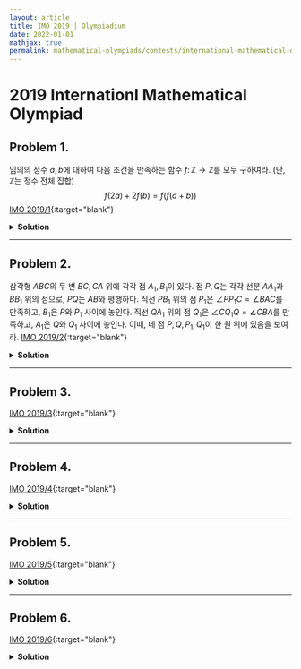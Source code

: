 ```yaml
---
layout: article
title: IMO 2019 | Olympiadium
date: 2022-01-01
mathjax: true
permalink: mathematical-olympiads/contests/international-mathematical-olympiad/imo-2019
---
```

# 2019 Internationl Mathematical Olympiad

## Problem 1. 
<blueboard> 임의의 정수 $a, b$에 대하여 다음 조건을 만족하는 함수 $f \colon \mathbb{Z} \to \mathbb{Z}$를 모두 구하여라. (단, $\mathbb{Z}$는 정수 전체 집합) $$f(2a)+2f(b)=f(f(a+b))$$</blueboard>
[IMO 2019/1](https://artofproblemsolving.com/community/c6h1876068p12744859){:target="blank"}
<pinkborder><details>
<summary><b>Solution</b></summary>
조건을 만족하는 함수는 $f \equiv 0$과 임의의 정수 $c$에 대하여 $f(x) = 2x+c$임을 보이자. <br class="small">
주어진 식에 $a=0, b=n+1$을 대입하면 
$$f(0)+2f(n+1)=f(f(n+1)) \quad \ldots (1)$$
을 얻을 수 있고, $a=1, b=n$을 대입하면 
$$f(2)+2f(n)=f(f(n+1)) \quad \ldots (2)$$
을 얻을 수 있다. $(1)$과 $(2)$로부터 
$$f(0)+2f(n+1)=f(2)+2f(n)$$
이므로 식을 정리하면 
$$f(n+1)-f(n)=\frac{f(2)-f(0)}{2}$$
임을 알 수 있다. <br> 즉, $f(n+1)-f(n)$가 일정하고, $f \colon \mathbb{Z} \to \mathbb{Z}$이므로 $f(x)=mx+k$꼴로 나타낼 수 있다. <br class="small"> 주어진 식에 $f(x)=mx+k$를 대입하면 $$2ma+k+2(ma+k)=m(m(a+b)+k)+k$$가 되고, 정리하면 $$(m-2) \left( m(a+b)+k \right)=0$$을 얻는다. 모든 정수 $a, b$에 대하여 위 식이 성립해야 하므로, $m=2$이거나 $m=k=0$이다. <br>따라서 조건을 만족하는 함수는 $f \equiv 0$과 임의의 정수 $c$에 대하여 $f(x)=2x+c$이고, 대입 시 성립한다. 
</details></pinkborder>

---
## Problem 2. 
<blueboard> 삼각형 $ABC$의 두 변 $BC, CA$ 위에 각각 점 $A_1, B_1$이 있다. 점 $P, Q$는 각각 선분 $AA_1$과 $BB_1$ 위의 점으로, $PQ$는 $AB$와 평행하다. 직선 $PB_1$ 위의 점 $P_1$은 $\angle PP_1C = \angle BAC$를 만족하고, $B_1$은 $P$와 $P_1$ 사이에 놓인다. 직선 $QA_1$ 위의 점 $Q_1$은 $\angle CQ_1Q = \angle CBA$를 만족하고, $A_1$은 $Q$와 $Q_1$ 사이에 놓인다. 이때, 네 점 $P, Q, P_1, Q_1$이 한 원 위에 있음을 보여라. </blueboard>
[IMO 2019/2](https://artofproblemsolving.com/community/c6h1876070p12744870){:target="blank"}
<pinkborder><details>
<summary><b>Solution</b></summary>
직선 $AA_1$과 $BB_1$의 교점을 $R$, 삼각형 $ABC$의 외접원을 $\Omega$라 하고, $AA_1$과 $\Omega$의 교점을 $A_0(\ne A)$, $BB_1$과 $\Omega$의 교점을 $B_0(\ne B)$라 하자. 
<orangeboard><i>Claim. </i>$P, Q, A_0, B_0$가 한 원 위에 놓인다. </orangeboard>
<i>Proof. </i> $\overline{PQ} \parallel \overline{AB}$이므로 Reim's Theorem에 의해 $P, Q, A_0, B_0$는 한 원 위에 놓인다. $\square$
<orangeboard><i>Claim. </i>$B_1, C, P_1, B_0$가 한 원 위에 놓인다. </orangeboard>
<i>Proof. </i> $\angle B_1B_0C = \angle BAC = \angle B_1P_1C$이므로 $B_1, C, P_1, B_0$는 공원점이다. $\square$
<orangeboard><i>Claim. </i>$P_1$은 $\odot(PQA_0B_0)$ 위에 놓인다. </orangeboard>
<i>Proof. </i> $\angle B_1P_1B_0 = \angle B_1CB_0 = \angle PA_0B_0$이므로 $P_1$은 $\odot(PQA_0B_0)$ 위에 놓인다. $\square$ <br class="small">
같은 방법으로 $Q_1$도 $\odot(PQA_0B_0)$ 위에 놓임을 보일 수 있고, 따라서 $P, Q, P_1, Q_1$은 한 원 위에 놓이게 된다. 
</details></pinkborder>

---
## Problem 3. 
<blueboard> </blueboard>
[IMO 2019/3](){:target="blank"}
<pinkborder><details>
<summary><b>Solution</b></summary>

</details></pinkborder>

---
## Problem 4. 
<blueboard> </blueboard>
[IMO 2019/4](){:target="blank"}
<pinkborder><details>
<summary><b>Solution</b></summary>

</details></pinkborder>

---
## Problem 5. 

<blueboard> </blueboard>
[IMO 2019/5](){:target="blank"}
<pinkborder><details>
<summary><b>Solution</b></summary>

</details></pinkborder>

---
## Problem 6. 
<blueboard> </blueboard>
[IMO 2019/6](){:target="blank"}
<pinkborder><details>
<summary><b>Solution</b></summary>

</details></pinkborder>
